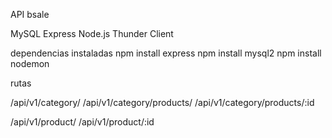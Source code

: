 API bsale




MySQL
Express
Node.js
Thunder Client


dependencias instaladas 
   npm install express
   npm install mysql2
   npm install nodemon


rutas 

/api/v1/category/
/api/v1/category/products/
/api/v1/category/products/:id 

/api/v1/product/
/api/v1/product/:id



